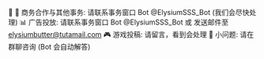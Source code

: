 📢
🤝 商务合作与其他事务: 请联系事务窗口 Bot @ElysiumSSS_Bot (我们会尽快处理)
📊 广告投放: 请联系事务窗口 Bot @ElysiumSSS_Bot 或 发送邮件至 elysiumbutter@tutamail.com
🎮 游戏投稿: 请留言，看到会处理
🤖 小问题: 请在群聊咨询 (Bot 会自动解答)
